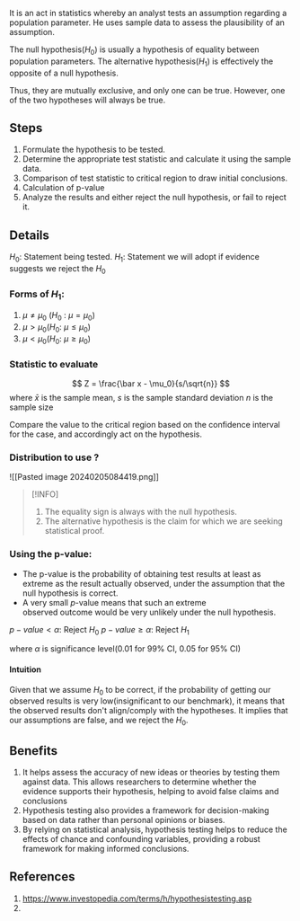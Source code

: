 It is an act in statistics whereby an analyst tests an assumption regarding a population parameter. He uses sample data to assess the plausibility of an assumption. 

The null hypothesis($H_0$) is usually a hypothesis of equality between population parameters.
The alternative hypothesis($H_1$) is effectively the opposite of a null hypothesis.

Thus, they are mutually exclusive, and only one can be true. However, one of the two hypotheses will always be true.

## Steps
1. Formulate the hypothesis to be tested.
2. Determine the appropriate test statistic and calculate it using the sample data.
3. Comparison of test statistic to critical region to draw initial conclusions.
4. Calculation of p-value
5. Analyze the results and either reject the null hypothesis, or fail to reject it.

## Details

$H_0$: Statement being tested. 
$H_1$: Statement we will adopt if evidence suggests we reject the $H_0$

### Forms of $H_1$:
1. $\mu\neq\mu_0$ ($H_0$ : $\mu=\mu_0$)
2. $\mu>\mu_0$($H_0$: $\mu\leq\mu_0$)
3. $\mu<\mu_0$($H_0$: $\mu\geq\mu_0$)

### Statistic to evaluate
$$
Z = \frac{\bar x - \mu_0}{s/\sqrt{n}}
$$
where 
$\bar x$ is the sample mean,
$s$ is the sample standard deviation
$n$ is the sample size

Compare the value to the critical region based on the confidence interval for the case, and accordingly act on the hypothesis.

### Distribution to use ?

![[Pasted image 20240205084419.png]]




> [!INFO] 
> 1. The equality sign is always with the null hypothesis.
> 2. The alternative hypothesis is the claim for which we are seeking statistical proof.

### Using the p-value:
- The p-value is the probability of obtaining test results at least as extreme as the result actually observed, under the assumption that the null hypothesis is correct. 
- A very small _p_-value means that such an extreme observed outcome would be very unlikely under the null hypothesis.

$p-value < \alpha$: Reject $H_0$
$p-value \geq \alpha$: Reject $H_1$

where $\alpha$ is significance level(0.01 for 99% CI, 0.05 for 95% CI)

#### Intuition
Given that we assume $H_0$ to be correct, if the probability of getting our observed results is very low(insignificant to our benchmark), it means that the observed results don't align/comply with the hypotheses. It implies that our assumptions are false, and we reject the $H_0$.

## Benefits
1. It helps assess the accuracy of new ideas or theories by testing them against data. This allows researchers to determine whether the evidence supports their hypothesis, helping to avoid false claims and conclusions
2. Hypothesis testing also provides a framework for decision-making based on data rather than personal opinions or biases.
3. By relying on statistical analysis, hypothesis testing helps to reduce the effects of chance and confounding variables, providing a robust framework for making informed conclusions.

## References
1. https://www.investopedia.com/terms/h/hypothesistesting.asp
2. 



